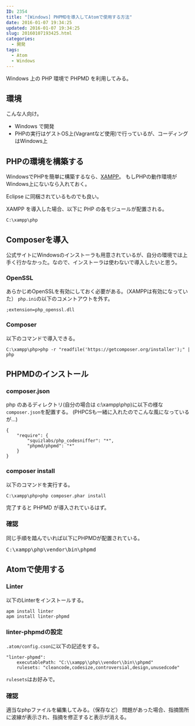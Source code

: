 ```yaml
---
ID: 2354
title: "[Windows] PHPMDを導入してAtomで使用する方法"
date: 2016-01-07 19:34:25
updated: 2016-01-07 19:34:25
slug: 20160107193425.html
categories:
  - 開発
tags:
  - Atom
  - Windows
---
```


Windows 上の PHP 環境で PHPMD を利用してみる。

<!--more-->

<h2>環境</h2>
こんな人向け。
<ul>
  <li>Windows で開発</li>
  <li>PHPの実行はゲストOS上(Vagrantなど使用)で行っているが、コーディングはWindows上</li>
</ul>

<h2>PHPの環境を構築する</h2>
WindowsでPHPを簡単に構築するなら、<a href="https://www.apachefriends.org/jp/index.html" target="_blank" rel="noopener noreferrer">XAMPP</a>。
もしPHPの動作環境がWindows上にないなら入れておく。

Eclipse に同梱されているものでも良い。

XAMPP を導入した場合、以下に PHP の各モジュールが配置される。

```
C:\xampp\php
```

<h2>Composerを導入</h2>
公式サイトにWindowsのインストーラも用意されているが、自分の環境では上手く行かなかった。なので、インストーラは使わないで導入したいと思う。

<h3>OpenSSL</h3>
あらかじめOpenSSLを有効にしておく必要がある。（XAMPPは有効になっていた）
<code>php.ini</code>の以下のコメントアウトを外す。

```
;extension=php_openssl.dll
```

<h3>Composer</h3>
以下のコマンドで導入できる。

<pre class="cmd"><code>C:\xampp\php>php -r "readfile('https://getcomposer.org/installer');" | php</code></pre>

<h2>PHPMDのインストール</h2>
<h3>composer.json</h3>
php のあるディレクトリ(自分の場合は c:\xampp\php)に以下の様な<code>composer.json</code>を配置する。
(PHPCSも一緒に入れたのでこんな風になっているが…)

```
{
    "require": {
        "squizlabs/php_codesniffer": "*",
        "phpmd/phpmd": "*"
    }
}
```

<h3>composer install</h3>
以下のコマンドを実行する。

```
C:\xampp\php>php composer.phar install
```

完了すると PHPMD が導入されているはず。

<h3>確認</h3>
同じ手順を踏んでいれば以下にPHPMDが配置されている。
<pre class="cmd">C:\xampp\php\vendor\bin\phpmd</pre>

<h2>Atomで使用する</h2>
<h3>Linter</h3>
以下のLinterをインストールする。

```
apm install linter
apm install linter-phpmd
```

<h3>linter-phpmdの設定</h3>
<code>.atom/config.cson</code>に以下の記述をする。

```
"linter-phpmd":
    executablePath: "C:\\xampp\\php\\vendor\\bin\\phpmd"
    rulesets: "cleancode,codesize,controversial,design,unusedcode"
```

<code>rulesets</code>はお好みで。

<h3>確認</h3>
適当なphpファイルを編集してみる。（保存など）
問題があった場合、指摘箇所に波線が表示され、指摘を修正すると表示が消える。
